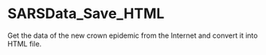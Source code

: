 # SARSData_Save_HTML
 Get the data of the new crown epidemic from the Internet and convert it into HTML file.
